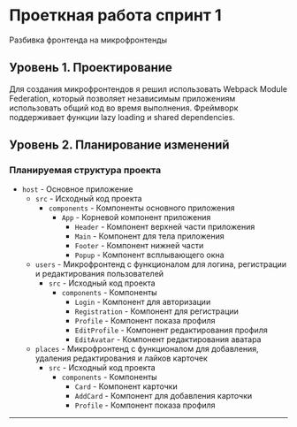 # Проеткная работа спринт 1

Разбивка фронтенда на микрофронтенды

## Уровень 1. Проектирование

Для создания микрофронтендов я решил использовать Webpack Module Federation, который позволяет независимым приложениям использовать общий код во время выполнения. Фреймворк поддерживает функции lazy loading и shared dependencies. 

## Уровень 2. Планирование изменений

### Планируемая структура проекта

- `host` - Основное приложение
  - `src` - Исходный код проекта
      - `components` - Компоненты основного приложения
        - `App` - Корневой компонент приложения
          - `Header` - Компонент верхней части приложения 
          - `Main` - Компонент для тела приложения
          - `Footer` - Компонент нижней части
          - `Popup` - Компонент всплывающего окна
  - `users` - Микрофронтенд с функционалом для логина, регистрации и редактирования пользователей
    - `src` - Исходный код проекта
      - `components` - Компоненты
        - `Login` - Компонент для авторизации
        - `Registration` - Компонент для регистрации
        - `Profile` - Компонент показа профиля
        - `EditProfile` - Компонент редактирования профиля
        - `EditAvatar` - Компонент редактирования аватара
  - `places` - Микрофронтенд с функционалом для добавления, удаления редактирования и лайков карточек
    - `src` - Исходный код проекта
      - `components` - Компоненты
        - `Card` - Компонент карточки
        - `AddCard` - Компонент для добавления карточки
        - `Profile` - Компонент показа профиля
---




